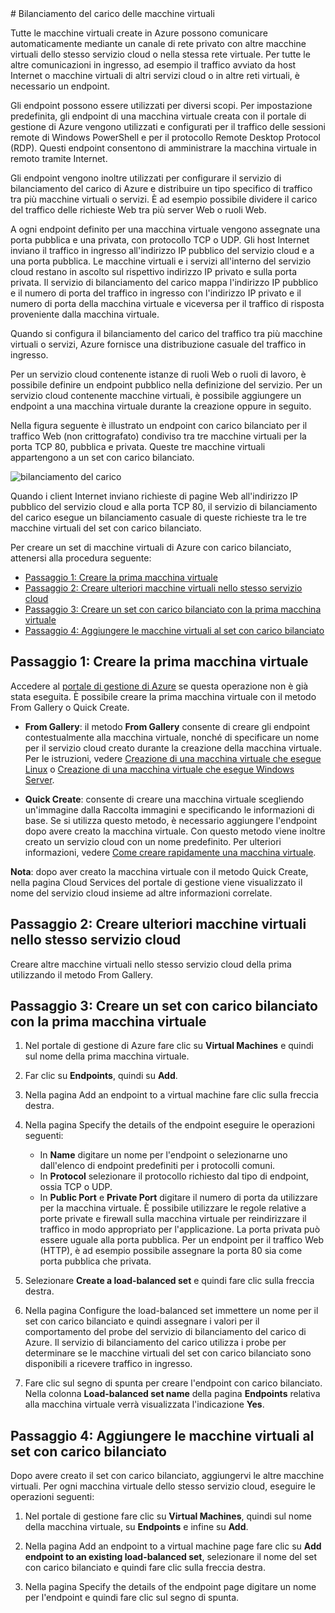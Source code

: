 <properties  writer="josephd" editor="tysonn" manager="dongill" />
# Bilanciamento del carico delle macchine virtuali

Tutte le macchine virtuali create in Azure possono comunicare
automaticamente mediante un canale di rete privato con altre macchine
virtuali dello stesso servizio cloud o nella stessa rete virtuale. Per
tutte le altre comunicazioni in ingresso, ad esempio il traffico avviato
da host Internet o macchine virtuali di altri servizi cloud o in altre
reti virtuali, è necessario un endpoint.

Gli endpoint possono essere utilizzati per diversi scopi. Per
impostazione predefinita, gli endpoint di una macchina virtuale creata
con il portale di gestione di Azure vengono utilizzati e configurati per
il traffico delle sessioni remote di Windows PowerShell e per il
protocollo Remote Desktop Protocol (RDP). Questi endpoint consentono di
amministrare la macchina virtuale in remoto tramite Internet.

Gli endpoint vengono inoltre utilizzati per configurare il servizio di
bilanciamento del carico di Azure e distribuire un tipo specifico di
traffico tra più macchine virtuali o servizi. È ad esempio possibile
dividere il carico del traffico delle richieste Web tra più server Web o
ruoli Web.

A ogni endpoint definito per una macchina virtuale vengono assegnate una
porta pubblica e una privata, con protocollo TCP o UDP. Gli host
Internet inviano il traffico in ingresso all'indirizzo IP pubblico del
servizio cloud e a una porta pubblica. Le macchine virtuali e i servizi
all'interno del servizio cloud restano in ascolto sul rispettivo
indirizzo IP privato e sulla porta privata. Il servizio di bilanciamento
del carico mappa l'indirizzo IP pubblico e il numero di porta del
traffico in ingresso con l'indirizzo IP privato e il numero di porta
della macchina virtuale e viceversa per il traffico di risposta
proveniente dalla macchina virtuale.

Quando si configura il bilanciamento del carico del traffico tra più
macchine virtuali o servizi, Azure fornisce una distribuzione casuale
del traffico in ingresso.

Per un servizio cloud contenente istanze di ruoli Web o ruoli di lavoro,
è possibile definire un endpoint pubblico nella definizione del
servizio. Per un servizio cloud contenente macchine virtuali, è
possibile aggiungere un endpoint a una macchina virtuale durante la
creazione oppure in seguito.

Nella figura seguente è illustrato un endpoint con carico bilanciato per
il traffico Web (non crittografato) condiviso tra tre macchine virtuali
per la porta TCP 80, pubblica e privata. Queste tre macchine virtuali
appartengono a un set con carico bilanciato.

![bilanciamento del
carico](./media/load-balancing-vms/LoadBalancing.png)

Quando i client Internet inviano richieste di pagine Web all'indirizzo
IP pubblico del servizio cloud e alla porta TCP 80, il servizio di
bilanciamento del carico esegue un bilanciamento casuale di queste
richieste tra le tre macchine virtuali del set con carico bilanciato.

Per creare un set di macchine virtuali di Azure con carico bilanciato,
attenersi alla procedura seguente:

* [Passaggio 1: Creare la prima macchina virtuale](#firstmachine)
* [Passaggio 2: Creare ulteriori macchine virtuali nello stesso servizio
  cloud](#addmachines)
* [Passaggio 3: Creare un set con carico bilanciato con la prima
  macchina virtuale](#loadbalance)
* [Passaggio 4: Aggiungere le macchine virtuali al set con carico
  bilanciato](#addtoset)
## <a  id="firstmachine"> </a>Passaggio 1: Creare la prima macchina virtuale

Accedere al [portale di gestione di Azure][1] se questa operazione non è
già stata eseguita. È possibile creare la prima macchina virtuale con il
metodo From Gallery o Quick Create.

* **From Gallery**: il metodo **From Gallery** consente di creare gli
  endpoint contestualmente alla macchina virtuale, nonché di specificare
  un nome per il servizio cloud creato durante la creazione della
  macchina virtuale. Per le istruzioni, vedere [Creazione di una
  macchina virtuale che esegue
  Linux](../virtual-machines-linux-tutorial) o [Creazione di una
  macchina virtuale che esegue Windows
  Server](../virtual-machines-windows-tutorial).

* **Quick Create**: consente di creare una macchina virtuale scegliendo
  un'immagine dalla Raccolta immagini e specificando le informazioni di
  base. Se si utilizza questo metodo, è necessario aggiungere
  l'endpoint dopo avere creato la macchina virtuale. Con questo metodo
  viene inoltre creato un servizio cloud con un nome predefinito. Per
  ulteriori informazioni, vedere [Come creare rapidamente una macchina
  virtuale](../virtual-machines-quick-create).

**Nota**: dopo aver creato la macchina virtuale con il metodo Quick
Create, nella pagina Cloud Services del portale di gestione viene
visualizzato il nome del servizio cloud insieme ad altre informazioni
correlate.
## <a  id="addmachines"> </a>Passaggio 2: Creare ulteriori macchine virtuali nello stesso servizio cloud

Creare altre macchine virtuali nello stesso servizio cloud della prima
utilizzando il metodo From Gallery.
## <a  id="loadbalance"> </a>Passaggio 3: Creare un set con carico bilanciato con la prima macchina virtuale

1.  Nel portale di gestione di Azure fare clic su **Virtual Machines** e
    quindi sul nome della prima macchina virtuale.

2.  Far clic su **Endpoints**, quindi su **Add**.

3.  Nella pagina Add an endpoint to a virtual machine fare clic sulla
    freccia destra.

4.  Nella pagina Specify the details of the endpoint eseguire le
    operazioni seguenti:
    
    * In **Name** digitare un nome per l'endpoint o selezionarne uno
      dall'elenco di endpoint predefiniti per i protocolli comuni.
    * In **Protocol** selezionare il protocollo richiesto dal tipo di
      endpoint, ossia TCP o UDP.
    * In **Public Port** e **Private Port** digitare il numero di porta
      da utilizzare per la macchina virtuale. È possibile utilizzare le
      regole relative a porte private e firewall sulla macchina virtuale
      per reindirizzare il traffico in modo appropriato per
      l'applicazione. La porta privata può essere uguale alla porta
      pubblica. Per un endpoint per il traffico Web (HTTP), è ad esempio
      possibile assegnare la porta 80 sia come porta pubblica che
      privata.

5.  Selezionare **Create a load-balanced set** e quindi fare clic sulla
    freccia destra.

6.  Nella pagina Configure the load-balanced set immettere un nome per
    il set con carico bilanciato e quindi assegnare i valori per il
    comportamento del probe del servizio di bilanciamento del carico di
    Azure. Il servizio di bilanciamento del carico utilizza i probe per
    determinare se le macchine virtuali del set con carico bilanciato
    sono disponibili a ricevere traffico in ingresso.

7.  Fare clic sul segno di spunta per creare l'endpoint con carico
    bilanciato. Nella colonna **Load-balanced set name** della pagina
    **Endpoints** relativa alla macchina virtuale verrà visualizzata
    l'indicazione **Yes**.
## <a  id="addtoset"> </a>Passaggio 4: Aggiungere le macchine virtuali al set con carico bilanciato

Dopo avere creato il set con carico bilanciato, aggiungervi le altre
macchine virtuali. Per ogni macchina virtuale dello stesso servizio
cloud, eseguire le operazioni seguenti:

1.  Nel portale di gestione fare clic su **Virtual Machines**, quindi
    sul nome della macchina virtuale, su **Endpoints** e infine su
    **Add**.

2.  Nella pagina Add an endpoint to a virtual machine page fare clic su
    **Add endpoint to an existing load-balanced set**, selezionare il
    nome del set con carico bilanciato e quindi fare clic sulla freccia
    destra.

3.  Nella pagina Specify the details of the endpoint page digitare un
    nome per l'endpoint e quindi fare clic sul segno di spunta.

<!-- LINKS -->



[1]: http://manage.windowsazure.com
